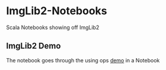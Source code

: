 # ImgLib2-Notebooks
Scala Notebooks showing off ImgLib2

## ImgLib2 Demo

The notebook goes through the using ops [demo](https://github.com/imagej/imagej-tutorials/tree/master/using-ops) in a Notebook



